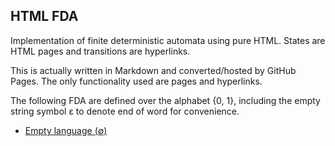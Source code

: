 ## HTML FDA

Implementation of finite deterministic automata using pure HTML. States are HTML pages and transitions are hyperlinks.

This is actually written in Markdown and converted/hosted by GitHub Pages. The only functionality used are pages and hyperlinks.

The following FDA are defined over the alphabet {0, 1}, including the empty string symbol ε to denote end of word for convenience.

- [Empty language (∅)](empty/s1.md)
